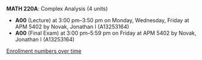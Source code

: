 **MATH 220A**: Complex Analysis (4 units)

- **A00** (Lecture) at 3:00 pm–3:50 pm on Monday, Wednesday, Friday at APM 5402 by Novak, Jonathan I (A13253164)
- **A00** (Final Exam) at 3:00 pm–5:59 pm on Friday at APM 5402 by Novak, Jonathan I (A13253164)

[Enrollment numbers over time](./MATH220A.tsv)
